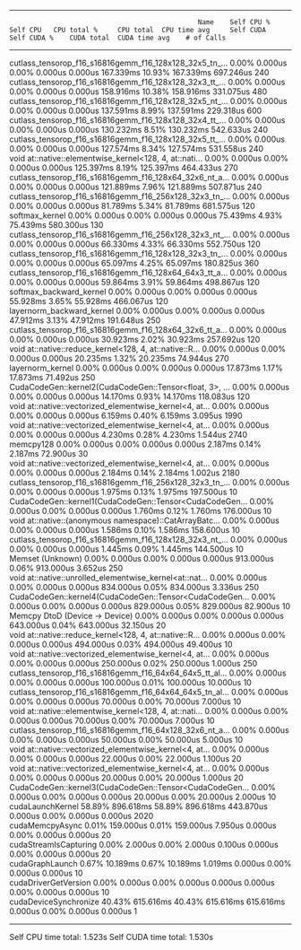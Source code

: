 -------------------------------------------------------  ------------  ------------  ------------  ------------  ------------  ------------  ------------  ------------  ------------  ------------  
                                                   Name    Self CPU %      Self CPU   CPU total %     CPU total  CPU time avg     Self CUDA   Self CUDA %    CUDA total  CUDA time avg    # of Calls  
-------------------------------------------------------  ------------  ------------  ------------  ------------  ------------  ------------  ------------  ------------  ------------  ------------  
cutlass_tensorop_f16_s16816gemm_f16_128x128_32x5_tn_...         0.00%       0.000us         0.00%       0.000us       0.000us     167.339ms        10.93%     167.339ms     697.246us           240  
cutlass_tensorop_f16_s16816gemm_f16_128x128_32x3_tt_...         0.00%       0.000us         0.00%       0.000us       0.000us     158.916ms        10.38%     158.916ms     331.075us           480  
cutlass_tensorop_f16_s16816gemm_f16_128x128_32x5_nt_...         0.00%       0.000us         0.00%       0.000us       0.000us     137.591ms         8.99%     137.591ms     229.318us           600  
cutlass_tensorop_f16_s16816gemm_f16_128x128_32x4_tt_...         0.00%       0.000us         0.00%       0.000us       0.000us     130.232ms         8.51%     130.232ms     542.633us           240  
cutlass_tensorop_f16_s16816gemm_f16_128x128_32x5_tt_...         0.00%       0.000us         0.00%       0.000us       0.000us     127.574ms         8.34%     127.574ms     531.558us           240  
void at::native::elementwise_kernel<128, 4, at::nati...         0.00%       0.000us         0.00%       0.000us       0.000us     125.397ms         8.19%     125.397ms     464.433us           270  
cutlass_tensorop_f16_s16816gemm_f16_128x64_32x6_nt_a...         0.00%       0.000us         0.00%       0.000us       0.000us     121.889ms         7.96%     121.889ms     507.871us           240  
cutlass_tensorop_f16_s16816gemm_f16_256x128_32x3_tn_...         0.00%       0.000us         0.00%       0.000us       0.000us      81.789ms         5.34%      81.789ms     681.575us           120  
                                         softmax_kernel         0.00%       0.000us         0.00%       0.000us       0.000us      75.439ms         4.93%      75.439ms     580.300us           130  
cutlass_tensorop_f16_s16816gemm_f16_256x128_32x3_nt_...         0.00%       0.000us         0.00%       0.000us       0.000us      66.330ms         4.33%      66.330ms     552.750us           120  
cutlass_tensorop_f16_s16816gemm_f16_128x128_32x3_tn_...         0.00%       0.000us         0.00%       0.000us       0.000us      65.097ms         4.25%      65.097ms     180.825us           360  
cutlass_tensorop_f16_s16816gemm_f16_128x64_64x3_tt_a...         0.00%       0.000us         0.00%       0.000us       0.000us      59.864ms         3.91%      59.864ms     498.867us           120  
                                softmax_backward_kernel         0.00%       0.000us         0.00%       0.000us       0.000us      55.928ms         3.65%      55.928ms     466.067us           120  
                              layernorm_backward_kernel         0.00%       0.000us         0.00%       0.000us       0.000us      47.912ms         3.13%      47.912ms     191.648us           250  
cutlass_tensorop_f16_s16816gemm_f16_128x64_32x6_tt_a...         0.00%       0.000us         0.00%       0.000us       0.000us      30.923ms         2.02%      30.923ms     257.692us           120  
void at::native::reduce_kernel<128, 4, at::native::R...         0.00%       0.000us         0.00%       0.000us       0.000us      20.235ms         1.32%      20.235ms      74.944us           270  
                                       layernorm_kernel         0.00%       0.000us         0.00%       0.000us       0.000us      17.873ms         1.17%      17.873ms      71.492us           250  
CudaCodeGen::kernel2(CudaCodeGen::Tensor<float, 3>, ...         0.00%       0.000us         0.00%       0.000us       0.000us      14.170ms         0.93%      14.170ms     118.083us           120  
void at::native::vectorized_elementwise_kernel<4, at...         0.00%       0.000us         0.00%       0.000us       0.000us       6.159ms         0.40%       6.159ms       3.095us          1990  
void at::native::vectorized_elementwise_kernel<4, at...         0.00%       0.000us         0.00%       0.000us       0.000us       4.230ms         0.28%       4.230ms       1.544us          2740  
                                              memcpy128         0.00%       0.000us         0.00%       0.000us       0.000us       2.187ms         0.14%       2.187ms      72.900us            30  
void at::native::vectorized_elementwise_kernel<4, at...         0.00%       0.000us         0.00%       0.000us       0.000us       2.184ms         0.14%       2.184ms       1.002us          2180  
cutlass_tensorop_f16_s16816gemm_f16_256x128_32x3_tn_...         0.00%       0.000us         0.00%       0.000us       0.000us       1.975ms         0.13%       1.975ms     197.500us            10  
CudaCodeGen::kernel1(CudaCodeGen::Tensor<CudaCodeGen...         0.00%       0.000us         0.00%       0.000us       0.000us       1.760ms         0.12%       1.760ms     176.000us            10  
void at::native::(anonymous namespace)::CatArrayBatc...         0.00%       0.000us         0.00%       0.000us       0.000us       1.586ms         0.10%       1.586ms     158.600us            10  
cutlass_tensorop_f16_s16816gemm_f16_128x128_32x3_nt_...         0.00%       0.000us         0.00%       0.000us       0.000us       1.445ms         0.09%       1.445ms     144.500us            10  
                                       Memset (Unknown)         0.00%       0.000us         0.00%       0.000us       0.000us     913.000us         0.06%     913.000us       3.652us           250  
void at::native::unrolled_elementwise_kernel<at::nat...         0.00%       0.000us         0.00%       0.000us       0.000us     834.000us         0.05%     834.000us       3.336us           250  
CudaCodeGen::kernel4(CudaCodeGen::Tensor<CudaCodeGen...         0.00%       0.000us         0.00%       0.000us       0.000us     829.000us         0.05%     829.000us      82.900us            10  
                         Memcpy DtoD (Device -> Device)         0.00%       0.000us         0.00%       0.000us       0.000us     643.000us         0.04%     643.000us      32.150us            20  
void at::native::reduce_kernel<128, 4, at::native::R...         0.00%       0.000us         0.00%       0.000us       0.000us     494.000us         0.03%     494.000us      49.400us            10  
void at::native::vectorized_elementwise_kernel<4, at...         0.00%       0.000us         0.00%       0.000us       0.000us     250.000us         0.02%     250.000us       1.000us           250  
cutlass_tensorop_f16_s16816gemm_f16_64x64_64x5_tt_al...         0.00%       0.000us         0.00%       0.000us       0.000us     100.000us         0.01%     100.000us      10.000us            10  
cutlass_tensorop_f16_s16816gemm_f16_64x64_64x5_tn_al...         0.00%       0.000us         0.00%       0.000us       0.000us      70.000us         0.00%      70.000us       7.000us            10  
void at::native::elementwise_kernel<128, 4, at::nati...         0.00%       0.000us         0.00%       0.000us       0.000us      70.000us         0.00%      70.000us       7.000us            10  
cutlass_tensorop_f16_s16816gemm_f16_64x128_32x6_nt_a...         0.00%       0.000us         0.00%       0.000us       0.000us      50.000us         0.00%      50.000us       5.000us            10  
void at::native::vectorized_elementwise_kernel<4, at...         0.00%       0.000us         0.00%       0.000us       0.000us      22.000us         0.00%      22.000us       1.100us            20  
void at::native::vectorized_elementwise_kernel<4, at...         0.00%       0.000us         0.00%       0.000us       0.000us      20.000us         0.00%      20.000us       1.000us            20  
CudaCodeGen::kernel3(CudaCodeGen::Tensor<CudaCodeGen...         0.00%       0.000us         0.00%       0.000us       0.000us      20.000us         0.00%      20.000us       2.000us            10  
                                       cudaLaunchKernel        58.89%     896.618ms        58.89%     896.618ms     443.870us       0.000us         0.00%       0.000us       0.000us          2020  
                                        cudaMemcpyAsync         0.01%     159.000us         0.01%     159.000us       7.950us       0.000us         0.00%       0.000us       0.000us            20  
                                  cudaStreamIsCapturing         0.00%       2.000us         0.00%       2.000us       0.100us       0.000us         0.00%       0.000us       0.000us            20  
                                        cudaGraphLaunch         0.67%      10.189ms         0.67%      10.189ms       1.019ms       0.000us         0.00%       0.000us       0.000us            10  
                                   cudaDriverGetVersion         0.00%       0.000us         0.00%       0.000us       0.000us       0.000us         0.00%       0.000us       0.000us            10  
                                  cudaDeviceSynchronize        40.43%     615.616ms        40.43%     615.616ms     615.616ms       0.000us         0.00%       0.000us       0.000us             1  
-------------------------------------------------------  ------------  ------------  ------------  ------------  ------------  ------------  ------------  ------------  ------------  ------------  
Self CPU time total: 1.523s
Self CUDA time total: 1.530s